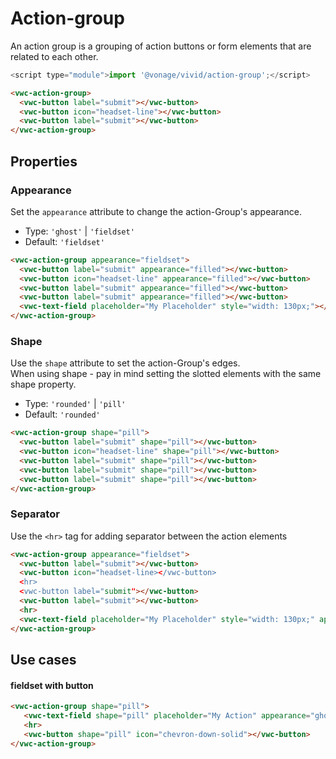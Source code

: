 # Action-group

An action group is a grouping of action buttons or form elements that are related to each other.

```js
<script type="module">import '@vonage/vivid/action-group';</script>
```

```html preview
<vwc-action-group>
  <vwc-button label="submit"></vwc-button>
  <vwc-button icon="headset-line"></vwc-button>
  <vwc-button label="submit"></vwc-button>
</vwc-action-group>
```

## Properties

### Appearance
Set the `appearance` attribute to change the action-Group's appearance.

- Type: `'ghost'` | `'fieldset'`
- Default: `'fieldset'`

```html preview
<vwc-action-group appearance="fieldset">
  <vwc-button label="submit" appearance="filled"></vwc-button>
  <vwc-button icon="headset-line" appearance="filled"></vwc-button>
  <vwc-button label="submit" appearance="filled"></vwc-button>
  <vwc-button label="submit" appearance="filled"></vwc-button>
  <vwc-text-field placeholder="My Placeholder" style="width: 130px;"></vwc-text-field>
</vwc-action-group>
```


### Shape
Use the `shape` attribute to set the action-Group's edges.  
When using shape - pay in mind setting the slotted elements with the same shape property.

- Type: `'rounded'` | `'pill'`
- Default: `'rounded'`


```html preview
<vwc-action-group shape="pill">
  <vwc-button label="submit" shape="pill"></vwc-button>
  <vwc-button icon="headset-line" shape="pill"></vwc-button>
  <vwc-button label="submit" shape="pill"></vwc-button>
  <vwc-button label="submit" shape="pill"></vwc-button>
  <vwc-button label="submit" shape="pill"></vwc-button>
</vwc-action-group>
```

### Separator
Use the `<hr>` tag for adding separator between the action elements 

```html preview
<vwc-action-group appearance="fieldset">
  <vwc-button label="submit"></vwc-button>
  <vwc-button icon="headset-line></vwc-button>
  <hr>
  <vwc-button label="submit"></vwc-button>
  <vwc-button label="submit"></vwc-button>
  <hr>
  <vwc-text-field placeholder="My Placeholder" style="width: 130px;" appearance="ghost"></vwc-text-field>
</vwc-action-group>
```


## Use cases
#### fieldset with button
```html preview
<vwc-action-group shape="pill">
   <vwc-text-field shape="pill" placeholder="My Action" appearance="ghost" style="width: 100px;"></vwc-text-field>
   <hr>
   <vwc-button shape="pill" icon="chevron-down-solid"></vwc-button>
</vwc-action-group>
```
